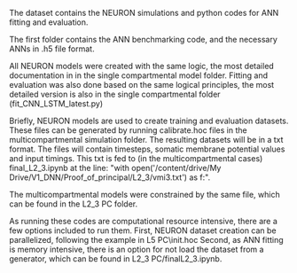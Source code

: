 The dataset contains the NEURON simulations and python codes for ANN fitting and evaluation.

The first folder contains the ANN benchmarking code, and the necessary ANNs in .h5 file format.

All NEURON models were created with the same logic, the most detailed documentation in in the single compartmental model folder.
Fitting and evaluation was also done based on the same logical principles, the most detailed version is also in the single compartmental folder (fit_CNN_LSTM_latest.py)

Briefly, NEURON models are used to create training and evaluation datasets. These files can be generated by running calibrate.hoc files in 
the multicompartmental simulation folder. The resulting datasets will be in a txt format. The files will contain 
timesteps, somatic membrane potential values and input timings. This txt is fed to (in the multicompartmental cases)
final_L2_3.ipynb at the line:
"with open('/content/drive/My Drive/V1_DNN/Proof_of_principal/L2_3/vmi3.txt') as f:".

The multicompartmental models were constrained by the same file, which can be found in the L2_3 PC folder.

As running these codes are computational resource intensive, there are a few options included to run them.
First, NEURON dataset creation can be parallelized, following the example in L5 PC\init.hoc
Second, as ANN fitting is memory intensive, there is an option for not load the dataset from a generator,
which can be found in L2_3 PC/finalL2_3.ipynb. 


